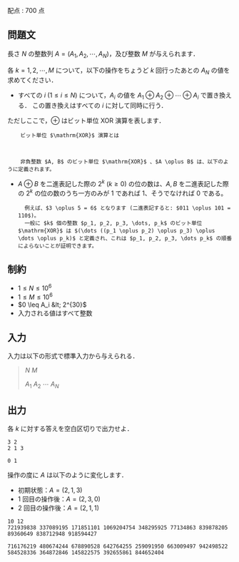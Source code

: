 配点 : $700$ 点

## 問題文

長さ $N$ の整数列 $A=(A_1,A_2,\cdots,A_N)$，及び整数 $M$ が与えられます．

各 $k=1,2,\cdots,M$ について，以下の操作をちょうど $k$ 回行ったあとの $A_N$ の値を求めてください．

- すべての $i$ ($1 \leq i \leq N$) について，$A_i$ の値を $A_1 \oplus A_2 \oplus \cdots \oplus A_i$ で置き換える．
この置き換えはすべての $i$ に対して同時に行う．

ただしここで，$\oplus$ はビット単位 $\mathrm{XOR}$ 演算を表します．

    
        ビット単位 $\mathrm{XOR}$ 演算とは
    
    

        非負整数 $A, B$ のビット単位 $\mathrm{XOR}$ 、$A \oplus B$ は、以下のように定義されます。
        

- $A \oplus B$ を二進表記した際の $2^k$ ($k \geq 0$) の位の数は、$A, B$ を二進表記した際の $2^k$ の位の数のうち一方のみが $1$ であれば $1$、そうでなければ $0$ である。

        例えば、$3 \oplus 5 = 6$ となります (二進表記すると: $011 \oplus 101 = 110$)。  
        一般に $k$ 個の整数 $p_1, p_2, p_3, \dots, p_k$ のビット単位 $\mathrm{XOR}$ は $(\dots ((p_1 \oplus p_2) \oplus p_3) \oplus \dots \oplus p_k)$ と定義され、これは $p_1, p_2, p_3, \dots p_k$ の順番によらないことが証明できます。  
    

## 制約

- $1 \leq N \leq 10^6$
- $1 \leq M \leq 10^6$
- $0 \leq A_i &lt; 2^{30}$
- 入力される値はすべて整数

## 入力

入力は以下の形式で標準入力から与えられる．

> $N$ $M$
> 
> $A_1$ $A_2$ $\cdots$ $A_N$

## 出力

各 $k$ に対する答えを空白区切りで出力せよ．

```input1
3 2
2 1 3
```

```output1
0 1
```

操作の度に $A$ は以下のように変化します．

- 初期状態：$A=(2,1,3)$
- $1$ 回目の操作後：$A=(2,3,0)$
- $2$ 回目の操作後：$A=(2,1,1)$

```input2
10 12
721939838 337089195 171851101 1069204754 348295925 77134863 839878205 89360649 838712948 918594427
```

```output2
716176219 480674244 678890528 642764255 259091950 663009497 942498522 584528336 364872846 145822575 392655861 844652404
```